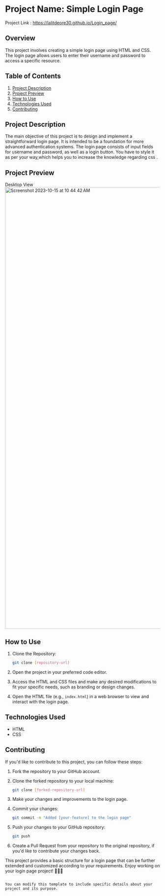 
# Project Name: Simple Login Page

Project Link :  https://lalitdeore30.github.io/Login_page/

## Overview

This project involves creating a simple login page using HTML and CSS. The login page allows users to enter their username and password to access a specific resource.

## Table of Contents

1. [Project Description](#project-description)
2. [Project Preview](#project-preview)
3. [How to Use](#how-to-use)
4. [Technologies Used](#technologies-used)
5. [Contributing](#contributing)

## Project Description

The main objective of this project is to design and implement a straightforward login page. It is intended to be a foundation for more advanced authentication systems. The login page consists of input fields for username and password, as well as a login button.
You have to style it as per your way,which helps you to increase the knowledge regarding css .

## Project Preview
Desktop View
<img width="1433" alt="Screenshot 2023-10-15 at 10 44 42 AM" src="https://github.com/LalitDeore30/Login_page/assets/115993677/307e760e-d977-4fac-9f32-64ff8298b94f"> 

## How to Use

1. Clone the Repository:
   ```bash
   git clone [repository-url]
   ```

2. Open the project in your preferred code editor.

3. Access the HTML and CSS files and make any desired modifications to fit your specific needs, such as branding or design changes.

4. Open the HTML file (e.g., `index.html`) in a web browser to view and interact with the login page.

## Technologies Used

- HTML
- CSS

## Contributing
If you'd like to contribute to this project, you can follow these steps:

1. Fork the repository to your GitHub account.

2. Clone the forked repository to your local machine:
   ```bash
   git clone [forked-repository-url]
   ```

3. Make your changes and improvements to the login page.

4. Commit your changes:
   ```bash
   git commit -m "Added [your-feature] to the login page"
   ```

5. Push your changes to your GitHub repository:
   ```bash
   git push
   ```

6. Create a Pull Request from your repository to the original repository, if you'd like to contribute your changes back.

This project provides a basic structure for a login page that can be further extended and customized according to your requirements. Enjoy working on your login page project! 👤🔐🌐
```

You can modify this template to include specific details about your project and its purpose.
